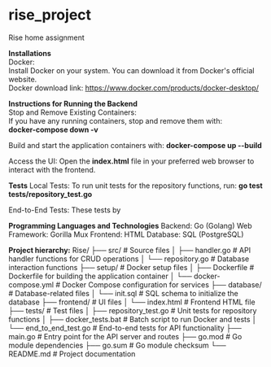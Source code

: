 # rise_project
Rise home assignment

**Installations**  
Docker:  
Install Docker on your system. You can download it from Docker's official website.  
Docker download link: https://www.docker.com/products/docker-desktop/  

**Instructions for Running the Backend**  
Stop and Remove Existing Containers:  
If you have any running containers, stop and remove them with:  
**docker-compose down -v**  

Build and start the application containers with:
**docker-compose up --build**

Access the UI:
Open the **index.html** file in your preferred web browser to interact with the frontend.

**Tests**
Local Tests:
To run unit tests for the repository functions, run:
**go test tests/repository_test.go**

End-to-End Tests:
These tests by

**Programming Languages and Technologies**
Backend: Go (Golang)
Web Framework: Gorilla Mux
Frontend: HTML
Database: SQL (PostgreSQL)

**Project hierarchy:**
Rise/ 
├── src/                   # Source files
│   ├── handler.go         # API handler functions for CRUD operations
│   └── repository.go      # Database interaction functions
├── setup/                 # Docker setup files
│   ├── Dockerfile         # Dockerfile for building the application container
│   └── docker-compose.yml # Docker Compose configuration for services
├── database/              # Database-related files
│   └── init.sql           # SQL schema to initialize the database
├── frontend/              # UI files
│   └── index.html         # Frontend HTML file
├── tests/                 # Test files
│   ├── repository_test.go # Unit tests for repository functions
│   ├── docker_tests.bat   # Batch script to run Docker and tests
│   └── end_to_end_test.go # End-to-end tests for API functionality
├── main.go                # Entry point for the API server and routes
├── go.mod                 # Go module dependencies
├── go.sum                 # Go module checksum
└── README.md              # Project documentation
